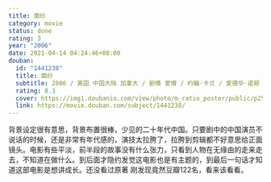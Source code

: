 ```yaml
---
title: 面纱
category: movie
status: done
rating: 3
year: "2006"
date: 2021-04-14 04:24:46+08:00
douban:
  id: "1441238"
  title: 面纱
  subtitle: 2006 / 美国 中国大陆 加拿大 / 剧情 爱情 / 约翰·卡兰 / 爱德华·诺顿 娜奥米·沃茨
  rating: 8.3
  cover: https://img1.doubanio.com/view/photo/m_ratio_poster/public/p2562672848.jpg
  link: https://movie.douban.com/subject/1441238/
---
```


背景设定很有意思，背景布置很棒，少见的二十年代中国。只要剧中的中国演员不说话的时候，还是非常有年代感的，演技太拉胯了，拉胯到剪辑都不好意思给正面镜头。电影有些平淡，前半段的故事没有什么张力，只看到人物在无缘由的走来走去，不知道在做什么。到后面才隐约发觉这电影也是有主题的，到最后一句话才知道这部电影是想讲成长。还没看过原著 刚发现竟然豆瓣122名，看来该看看。
